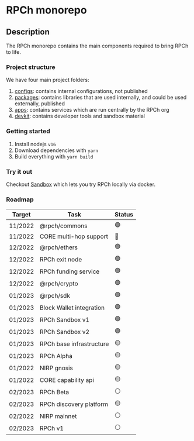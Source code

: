 # RPCh monorepo

## Description

The RPCh monorepo contains the main components required to bring RPCh to life.

### Project structure

We have four main project folders:

1. [configs](./configs/): contains internal configurations, not published
2. [packages](./packages/): contains libraries that are used internally, and could be used externally, published
3. [apps](./apps/): contains services which are run centrally by the RPCh org
4. [devkit](./devkit/): contains developer tools and sandbox material

### Getting started

1. Install nodejs `v16`
2. Download dependencies with `yarn`
3. Build everything with `yarn build`

### Try it out

Checkout [Sandbox](https://github.com/Rpc-h/RPCh/tree/main/devkit/sandbox#sandbox) which lets you try RPCh locally via docker.

### Roadmap

| Target  | Task                     | Status |
| ------- | ------------------------ | ------ |
| 11/2022 | @rpch/commons            | 🟢     |
| 11/2022 | CORE multi-hop support   | 🔴     |
| 12/2022 | @rpch/ethers             | 🟢     |
| 12/2022 | RPCh exit node           | 🟢     |
| 12/2022 | RPCh funding service     | 🟢     |
| 12/2022 | @rpch/crypto             | 🟢     |
| 01/2023 | @rpch/sdk                | 🟢     |
| 01/2023 | Block Wallet integration | 🟢     |
| 01/2023 | RPCh Sandbox v1          | 🟢     |
| 01/2023 | RPCh Sandbox v2          | 🟢     |
| 01/2023 | RPCh base infrastructure | 🟡     |
| 01/2023 | RPCh Alpha               | 🟡     |
| 01/2022 | NIRP gnosis              | 🟡     |
| 01/2022 | CORE capability api      | 🟡     |
| 02/2023 | RPCh Beta                | ⚪️    |
| 02/2023 | RPCh discovery platform  | 🟡     |
| 02/2022 | NIRP mainnet             | ⚪️    |
| 02/2023 | RPCh v1                  | ⚪️    |
